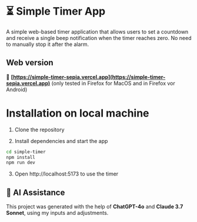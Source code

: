 # ⏳ Simple Timer App

A simple web-based timer application that allows users to set a countdown and receive a single beep notification when the timer reaches zero. 
No need to manually stop it after the alarm.

## Web version

🔗 **[https://simple-timer-sepia.vercel.app](https://simple-timer-sepia.vercel.app)** (only tested in Firefox for MacOS and in Firefox vor Android)


# Installation on local machine

1. Clone the repository

2. Install dependencies and start the app


```bash
cd simple-timer
npm install
npm run dev
```

3. Open http://localhost:5173 to use the timer


## 🤖 AI Assistance
This project was generated with the help of **ChatGPT-4o** and **Claude 3.7 Sonnet**, using my inputs and adjustments.


